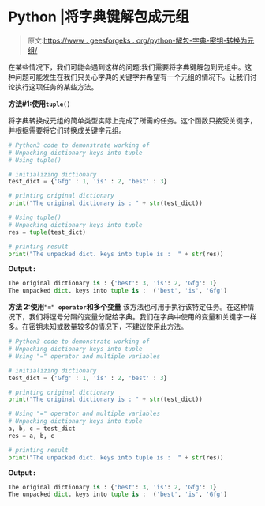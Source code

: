# Python |将字典键解包成元组

> 原文:[https://www . geesforgeks . org/python-解包-字典-密钥-转换为元组/](https://www.geeksforgeeks.org/python-unpacking-dictionary-keys-into-tuple/)

在某些情况下，我们可能会遇到这样的问题:我们需要将字典键解包到元组中。这种问题可能发生在我们只关心字典的关键字并希望有一个元组的情况下。让我们讨论执行这项任务的某些方法。

**方法#1:使用`tuple()`**

将字典转换成元组的简单类型实际上完成了所需的任务。这个函数只接受关键字，并根据需要将它们转换成关键字元组。

```py
# Python3 code to demonstrate working of
# Unpacking dictionary keys into tuple
# Using tuple()

# initializing dictionary
test_dict = {'Gfg' : 1, 'is' : 2, 'best' : 3}

# printing original dictionary
print("The original dictionary is : " + str(test_dict))

# Using tuple()
# Unpacking dictionary keys into tuple
res = tuple(test_dict)

# printing result
print("The unpacked dict. keys into tuple is :  " + str(res))
```

**Output :**

```py
The original dictionary is : {'best': 3, 'is': 2, 'Gfg': 1}
The unpacked dict. keys into tuple is :  ('best', 'is', 'Gfg')

```

**方法 2:使用`"=" operator`和多个变量**
该方法也可用于执行该特定任务。在这种情况下，我们将逗号分隔的变量分配给字典。我们在字典中使用的变量和关键字一样多。在密钥未知或数量较多的情况下，不建议使用此方法。

```py
# Python3 code to demonstrate working of
# Unpacking dictionary keys into tuple
# Using "=" operator and multiple variables

# initializing dictionary
test_dict = {'Gfg' : 1, 'is' : 2, 'best' : 3}

# printing original dictionary
print("The original dictionary is : " + str(test_dict))

# Using "=" operator and multiple variables
# Unpacking dictionary keys into tuple
a, b, c = test_dict
res = a, b, c

# printing result
print("The unpacked dict. keys into tuple is :  " + str(res))
```

**Output :**

```py
The original dictionary is : {'best': 3, 'is': 2, 'Gfg': 1}
The unpacked dict. keys into tuple is :  ('best', 'is', 'Gfg')

```